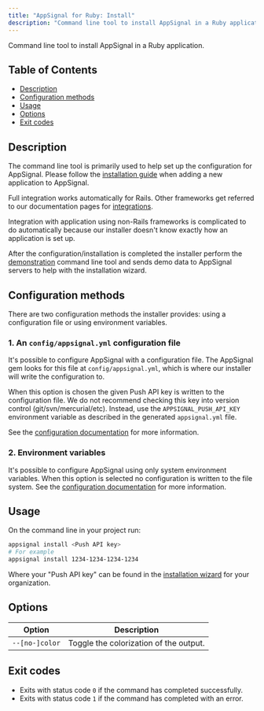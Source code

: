 ```yaml
---
title: "AppSignal for Ruby: Install"
description: "Command line tool to install AppSignal in a Ruby application. Documentation on usage, options and configuration methods."
---
```


Command line tool to install AppSignal in a Ruby application.

## Table of Contents

- [Description](#description)
- [Configuration methods](#configuration-methods)
- [Usage](#usage)
- [Options](#options)
- [Exit codes](#exit-codes)

## Description

The command line tool is primarily used to help set up the configuration for AppSignal. Please follow the [installation guide](/application/new-application.html) when adding a new application to AppSignal.

Full integration works automatically for Rails. Other frameworks get referred to
our documentation pages for [integrations](/ruby/integrations/).

Integration with application using non-Rails frameworks is complicated to do automatically because our installer doesn't know exactly how an application is set up.

After the configuration/installation is completed the installer perform the [demonstration](demo.html) command line tool and sends demo data to AppSignal servers to help with the installation wizard.

## Configuration methods

There are two configuration methods the installer provides: using a configuration file or using environment variables.

### 1. An `config/appsignal.yml` configuration file

It's possible to configure AppSignal with a configuration file. The AppSignal gem looks for this file at `config/appsignal.yml`, which is where our installer will write the configuration to.

When this option is chosen the given Push API key is written to the configuration file. We do not recommend checking this key into version control (git/svn/mercurial/etc). Instead, use the `APPSIGNAL_PUSH_API_KEY` environment variable as described in the generated `appsignal.yml` file.

See the [configuration documentation](/ruby/configuration) for more information.

### 2. Environment variables

It's possible to configure AppSignal using only system environment variables. When this option is selected no configuration is written to the file system. See the [configuration documentation](/ruby/configuration) for more information.

## Usage

On the command line in your project run:

```bash
appsignal install <Push API key>
# For example
appsignal install 1234-1234-1234-1234
```

Where your "Push API key" can be found in the [installation wizard](https://appsignal.com/redirect-to/organization?to=sites/new) for your organization.

## Options

| Option | Description |
| ------ | ----------- |
| `--[no-]color` | Toggle the colorization of the output. |

## Exit codes

- Exits with status code `0` if the command has completed successfully.
- Exits with status code `1` if the command has completed with an error.
